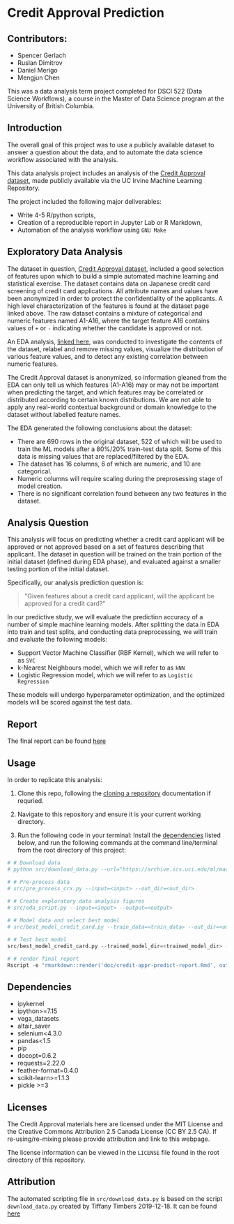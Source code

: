 # Credit Approval Prediction

## Contributors:

-   Spencer Gerlach
-   Ruslan Dimitrov
-   Daniel Merigo
-   Mengjun Chen

This was a data analysis term project completed for DSCI 522 (Data Science Workflows), a course in the Master of Data Science program at the University of British Columbia. 

## Introduction

The overall goal of this project was to use a publicly available dataset to answer a question about the data, and to automate the data science workflow associated with the analysis.

This data analysis project includes an analysis of the [Credit Approval dataset](https://archive-beta.ics.uci.edu/dataset/27/credit+approval), made publicly available via the UC Irvine Machine Learning Repository. 

The project included the following major deliverables: 

- Write 4-5 R/python scripts, 
- Creation of a reproducible report in Jupyter Lab or R Markdown, 
- Automation of the analysis workflow using `GNU Make`

## Exploratory Data Analysis

The dataset in question, [Credit Approval dataset](https://archive-beta.ics.uci.edu/dataset/27/credit+approval), included a good selection of features upon which to build a simple automated machine learning and statistical exercise. The dataset contains data on Japanese credit card screening of credit card applications. All attribute names and values have been anonymized in order to protect the confidentiality of the applicants. A high level characterization of the features is found at the dataset page linked above. The raw dataset contains a mixture of categorical and numeric features named A1-A16, where the target feature A16 contains values of `+` or `-` indicating whether the candidate is approved or not.

An EDA analysis, [linked here](https://github.com/UBC-MDS/Credit_Approval_Prediction/blob/main/src/Exploratory_Data_Analysis.ipynb), was conducted to investigate the contents of the dataset, relabel and remove missing values, visualize the distribution of various feature values, and to detect any existing correlation between numeric features. 

The Credit Approval dataset is anonymized, so information gleaned from the EDA can only tell us which features (A1-A16) may or may not be important when predicting the target, and which features may be correlated or distributed according to certain known distributions. We are not able to apply any real-world contextual background or domain knowledge to the dataset without labelled feature names.

The EDA generated the following conclusions about the dataset:
- There are 690 rows in the original dataset, 522 of which will be used to train the ML models after a 80%/20% train-test data split. Some of this data is missing values that are replaced/filtered by the EDA.
- The dataset has 16 columns, 6 of which are numeric, and 10 are categorical.
- Numeric columns will require scaling during the preprosessing stage of model creation.
- There is no significant correlation found between any two features in the dataset.

## Analysis Question

This analysis will focus on predicting whether a credit card applicant will be approved or not approved based on a set of features describing that applicant. The dataset in question will be trained on the train portion of the initial dataset (defined during EDA phase), and evaluated against a smaller testing portion of the initial dataset.

Specifically, our analysis prediction question is: 

> "Given features about a credit card applicant, will the applicant be approved for a credit card?"

In our predictive study, we will evaluate the prediction accuracy of a number of simple machine learning models. After splitting the data in EDA into train and test splits, and conducting data preprocessing, we will train and evaluate the following models:

- Support Vector Machine Classifier (RBF Kernel), which we will refer to as `SVC`
- k-Nearest Neighbours model, which we will refer to as `kNN`
- Logistic Regression model, which we will refer to as `Logistic Regression`

These models will undergo hyperparameter optimization, and the optimized models will be scored against the test data.

## Report

The final report can be found [here](https://github.com/UBC-MDS/Credit_Approval_Prediction/blob/main/doc/credit-appr-predict-report.Rmd)

## Usage

In order to replicate this analysis:

1. Clone this repo, following the [cloning a repository](https://docs.github.com/en/repositories/creating-and-managing-repositories/cloning-a-repository) documentation if requried.

2. Navigate to this repository and ensure it is your current working directory. 

2. Run the following code in your terminal:
Install the [dependencies](#Dependencies) listed below, and run the following commands at the command line/terminal from the root directory of this project:

```python
# # Download data
# python src/download_data.py --url="https://archive.ics.uci.edu/ml/machine-learning-databases/credit-screening/crx.data" --out_path=<supply an output location> [--filename=<supply a suitable filename>]

# # Pre-process data 
# src/pre_process_crx.py --input=<input> --out_dir=<out_dir>
    
# # Create exploratory data analysis figures
# src/eda_script.py --input=<input> --output=<output>

# # Model data and select best model
# src/best_model_credit_card.py --train_data=<train_data> --out_dir=<out_dir>

# # Test best model
src/best_model_credit_card.py --trained_model_dir=<trained_model_dir> --test_df_dir=<test_df_dir> --out_dir=<out_dir>

# # render final report
Rscript -e "rmarkdown::render('doc/credit-appr-predict-report.Rmd', output_format = 'html_document')

```


## Dependencies

-   ipykernel
-   ipython\>=7.15
-   vega_datasets
-   altair_saver
-   selenium\<4.3.0
-   pandas\<1.5
-   pip
-   docopt=0.6.2
-   requests=2.22.0
-   feather-format=0.4.0
-   scikit-learn>=1.1.3
-   pickle >=3

## Licenses

The Credit Approval materials here are licensed under the MIT License and the Creative Commons Attribution 2.5 Canada License (CC BY 2.5 CA). If re-using/re-mixing please provide attribution and link to this webpage.

The license information can be viewed in the `LICENSE` file found in the root directory of this repository.

## Attribution

The automated scripting file in `src/download_data.py` is based on the script `download_data.py` created by Tiffany Timbers 2019-12-18. It can be found [here](https://github.com/ttimbers/breast_cancer_predictor/blob/master/src/download_data.py)
